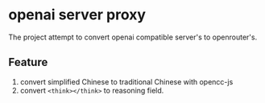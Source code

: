 # openai server proxy

The project attempt to convert openai compatible server's to openrouter's.

## Feature
1. convert simplified Chinese to traditional Chinese with opencc-js
2. convert `<think></think>` to reasoning field.
